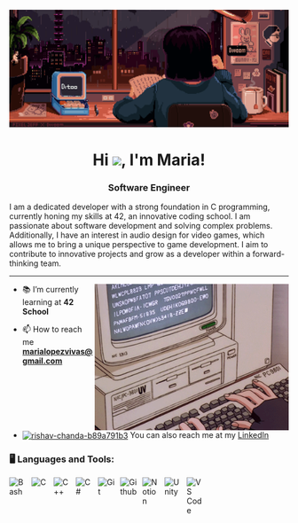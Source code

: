 ![MasterHead](https://raw.githubusercontent.com/mericodes/mericodes/main/banner.gif)

<h1 align="center">Hi <img src="https://github.com/TheDudeThatCode/TheDudeThatCode/blob/master/Assets/Hi.gif" width="29px">, I'm Maria!</h1>

<h3 align="center">Software Engineer</h3>

I am a dedicated developer with a strong foundation in C programming, currently honing my skills at
42, an innovative coding school. I am passionate about software development and solving complex
problems. Additionally, I have an interest in audio design for video games, which allows me to bring
a unique perspective to game development. I aim to contribute to innovative projects and grow as a
developer within a forward-thinking team.

---
<img align="right" alt="Coding Girl" width="350px" src="https://raw.githubusercontent.com/mericodes/mericodes/main/coding.gif" />

- 📚 I’m currently learning at **42 School**

- 📫 How to reach me **marialopezvivas@gmail.com**
  
- <a href="https://linkedin.com/in/rishav-chanda-b89a791b3" target="blank"><img align="center" src="https://raw.githubusercontent.com/rahuldkjain/github-profile-readme-generator/master/src/images/icons/Social/linked-in-alt.svg" alt="rishav-chanda-b89a791b3" height="15" width="20" /></a> You can also reach me at my <a target="_blank" href="https://icons8.com/icon/13930/linkedin">LinkedIn</a>

<h3 align="left">🖥️ Languages and Tools:</h3>
<p align="left">
  <img align="left" alt="Bash" width="30px" style="padding-right:10px;" src="https://cdn.jsdelivr.net/gh/devicons/devicon@latest/icons/bash/bash-plain.svg" />
  <img align="left" alt="C" width="30px" style="padding-right:10px;" src="https://cdn.jsdelivr.net/gh/devicons/devicon@latest/icons/c/c-plain.svg" />
  <img align="left" alt="C++" width="30px" style="padding-right:10px;" src="https://cdn.jsdelivr.net/gh/devicons/devicon@latest/icons/cplusplus/cplusplus-plain.svg" />
  <img align="left" alt="C#" width="30px" style="padding-right:10px;" src="https://cdn.jsdelivr.net/gh/devicons/devicon@latest/icons/csharp/csharp-plain.svg" />
  <img align="left" alt="Git" width="30px" style="padding-right:10px;" src="https://cdn.jsdelivr.net/gh/devicons/devicon@latest/icons/git/git-plain.svg" />
  <img align="left" alt="Github" width="30px" style="padding-right:10px;" src="https://cdn.jsdelivr.net/gh/devicons/devicon@latest/icons/github/github-original.svg" />
  <img align="left" alt="Notion" width="30px" style="padding-right:10px;" src="https://cdn.jsdelivr.net/gh/devicons/devicon@latest/icons/notion/notion-plain.svg" />
  <img align="left" alt="Unity" width="30px" style="padding-right:10px;" src="https://cdn.jsdelivr.net/gh/devicons/devicon@latest/icons/unity/unity-plain.svg" />
  <img align="left" alt="VS Code" width="30px" style="padding-right:10px;" src="https://cdn.jsdelivr.net/gh/devicons/devicon@latest/icons/vscode/vscode-plain.svg" />
</p>
